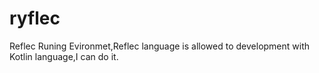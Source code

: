 # ryflec
Reflec Runing Evironmet,Reflec language is allowed to development with Kotlin language,I can do it.
